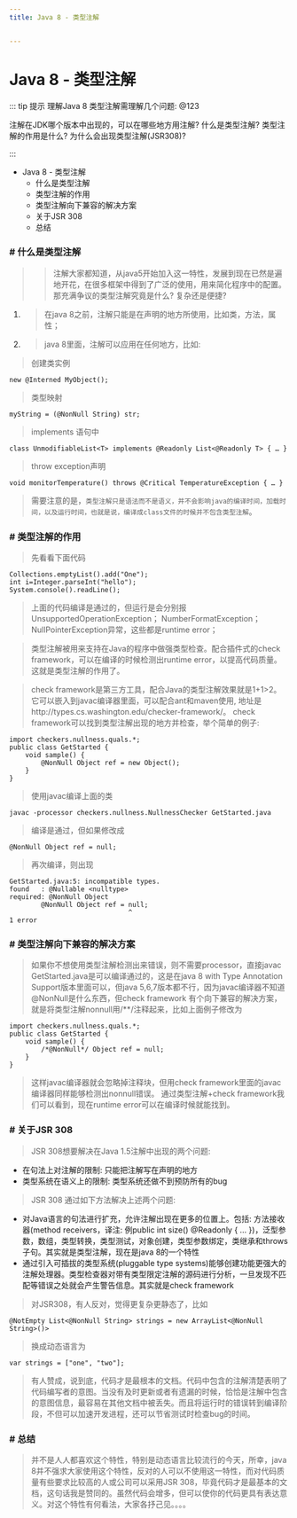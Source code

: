```yaml
---
title: Java 8 - 类型注解


---
```


# Java 8 - 类型注解

::: tip 提示
理解Java 8 类型注解需理解几个问题: @123

注解在JDK哪个版本中出现的，可以在哪些地方用注解?
什么是类型注解?
类型注解的作用是什么?
为什么会出现类型注解(JSR308)?

:::

*   Java 8 - 类型注解
    *   什么是类型注解
    *   类型注解的作用
    *   类型注解向下兼容的解决方案
    *   关于JSR 308
    *   总结

### # 什么是类型注解

> > 注解大家都知道，从java5开始加入这一特性，发展到现在已然是遍地开花，在很多框架中得到了广泛的使用，用来简化程序中的配置。那充满争议的类型注解究竟是什么? 复杂还是便捷?

1.  > 在java 8之前，注解只能是在声明的地方所使用，比如类，方法，属性；

2.  > java 8里面，注解可以应用在任何地方，比如:

> 创建类实例

```
new @Interned MyObject();
```

> 类型映射

```
myString = (@NonNull String) str;
```

> implements 语句中

```
class UnmodifiableList<T> implements @Readonly List<@Readonly T> { … }
```

> throw exception声明

```
void monitorTemperature() throws @Critical TemperatureException { … }
```

> 需要注意的是，`类型注解只是语法而不是语义，并不会影响java的编译时间，加载时间，以及运行时间，也就是说，编译成class文件的时候并不包含类型注解`。

### # 类型注解的作用

> 先看看下面代码

```
Collections.emptyList().add("One");
int i=Integer.parseInt("hello");
System.console().readLine();
```

> 上面的代码编译是通过的，但运行是会分别报UnsupportedOperationException； NumberFormatException；NullPointerException异常，这些都是runtime error；

> 类型注解被用来支持在Java的程序中做强类型检查。配合插件式的check framework，可以在编译的时候检测出runtime error，以提高代码质量。这就是类型注解的作用了。

> check framework是第三方工具，配合Java的类型注解效果就是1+1>2。它可以嵌入到javac编译器里面，可以配合ant和maven使用, 地址是http://types.cs.washington.edu/checker-framework/。 check framework可以找到类型注解出现的地方并检查，举个简单的例子:

```
import checkers.nullness.quals.*;
public class GetStarted {
    void sample() {
        @NonNull Object ref = new Object();
    }
}
```

> 使用javac编译上面的类

```
javac -processor checkers.nullness.NullnessChecker GetStarted.java
```

> 编译是通过，但如果修改成

```
@NonNull Object ref = null;
```

> 再次编译，则出现

```
GetStarted.java:5: incompatible types.
found   : @Nullable <nulltype>
required: @NonNull Object
        @NonNull Object ref = null;
                              ^
1 error
```

### # 类型注解向下兼容的解决方案

> 如果你不想使用类型注解检测出来错误，则不需要processor，直接javac GetStarted.java是可以编译通过的，这是在java 8 with Type Annotation Support版本里面可以，但java 5,6,7版本都不行，因为javac编译器不知道@NonNull是什么东西，但check framework 有个向下兼容的解决方案，就是将类型注解nonnull用/**/注释起来，比如上面例子修改为

```
import checkers.nullness.quals.*;
public class GetStarted {
    void sample() {
        /*@NonNull*/ Object ref = null;
    }
}
```

> 这样javac编译器就会忽略掉注释块，但用check framework里面的javac编译器同样能够检测出nonnull错误。 通过类型注解+check framework我们可以看到，现在runtime error可以在编译时候就能找到。

### # 关于JSR 308

> JSR 308想要解决在Java 1.5注解中出现的两个问题:

*   在句法上对注解的限制: 只能把注解写在声明的地方
*   类型系统在语义上的限制: 类型系统还做不到预防所有的bug

> JSR 308 通过如下方法解决上述两个问题:

*   对Java语言的句法进行扩充，允许注解出现在更多的位置上。包括: 方法接收器(method receivers，译注: 例public int size() @Readonly { … })，泛型参数，数组，类型转换，类型测试，对象创建，类型参数绑定，类继承和throws子句。其实就是类型注解，现在是java 8的一个特性
*   通过引入可插拔的类型系统(pluggable type systems)能够创建功能更强大的注解处理器。类型检查器对带有类型限定注解的源码进行分析，一旦发现不匹配等错误之处就会产生警告信息。其实就是check framework

> 对JSR308，有人反对，觉得更复杂更静态了，比如

```
@NotEmpty List<@NonNull String> strings = new ArrayList<@NonNull String>()>
```

> 换成动态语言为

```
var strings = ["one", "two"];
```

> 有人赞成，说到底，代码才是最根本的文档。代码中包含的注解清楚表明了代码编写者的意图。当没有及时更新或者有遗漏的时候，恰恰是注解中包含的意图信息，最容易在其他文档中被丢失。而且将运行时的错误转到编译阶段，不但可以加速开发进程，还可以节省测试时检查bug的时间。

### # 总结

> 并不是人人都喜欢这个特性，特别是动态语言比较流行的今天，所幸，java 8并不强求大家使用这个特性，反对的人可以不使用这一特性，而对代码质量有些要求比较高的人或公司可以采用JSR 308，毕竟代码才是最基本的文档，这句话我是赞同的。虽然代码会增多，但可以使你的代码更具有表达意义。对这个特性有何看法，大家各抒己见。。。。
